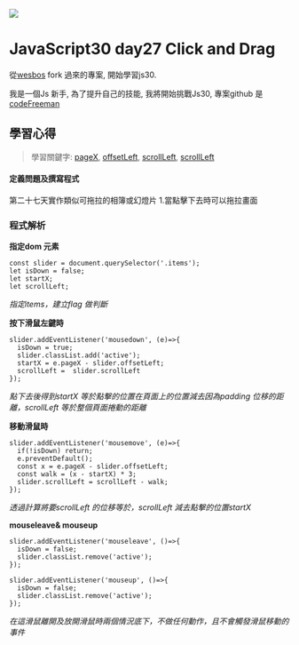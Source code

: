 ![](https://javascript30.com/images/JS3-social-share.png)

# JavaScript30 day27 Click and Drag

從[wesbos](https://github.com/wesbos/JavaScript30) fork 過來的專案, 開始學習js30.

我是一個Js 新手, 為了提升自己的技能, 我將開始挑戰Js30, 專案github 是 [codeFreeman](https://github.com/codeFreeman/JavaScript30)

## 學習心得

> 學習關鍵字: [pageX](https://developer.mozilla.org/en-US/docs/Web/API/MouseEvent/pageX), [offsetLeft](https://developer.mozilla.org/en-US/docs/Web/API/HTMLElement/offsetLeft), [scrollLeft](https://developer.mozilla.org/en-US/docs/Web/API/Element/scrollLeft), [scrollLeft](https://developer.mozilla.org/en-US/docs/Web/API/Element/scrollLeft)

#### 定義問題及撰寫程式

第二十七天實作類似可拖拉的相簿或幻燈片
1.當點擊下去時可以拖拉畫面

### 程式解析

**指定dom 元素**

    const slider = document.querySelector('.items');
    let isDown = false;
    let startX;
    let scrollLeft;

*指定items，建立flag 做判斷*

**按下滑鼠左鍵時**

    slider.addEventListener('mousedown', (e)=>{
      isDown = true;
      slider.classList.add('active');
      startX = e.pageX - slider.offsetLeft;
      scrollLeft =  slider.scrollLeft
    });

*點下去後得到startX 等於點擊的位置在頁面上的位置減去因為padding 位移的距離，scrollLeft 等於整個頁面捲動的距離*

**移動滑鼠時**

    slider.addEventListener('mousemove', (e)=>{
      if(!isDown) return;
      e.preventDefault();
      const x = e.pageX - slider.offsetLeft;
      const walk = (x - startX) * 3;
      slider.scrollLeft = scrollLeft - walk;
    });

*透過計算將要scrollLeft 的位移等於，scrollLeft 減去點擊的位置startX*

**mouseleave& mouseup**

    slider.addEventListener('mouseleave', ()=>{
      isDown = false;
      slider.classList.remove('active');
    });

    slider.addEventListener('mouseup', ()=>{
      isDown = false;
      slider.classList.remove('active');
    });

*在這滑鼠離開及放開滑鼠時兩個情況底下，不做任何動作，且不會觸發滑鼠移動的事件*
